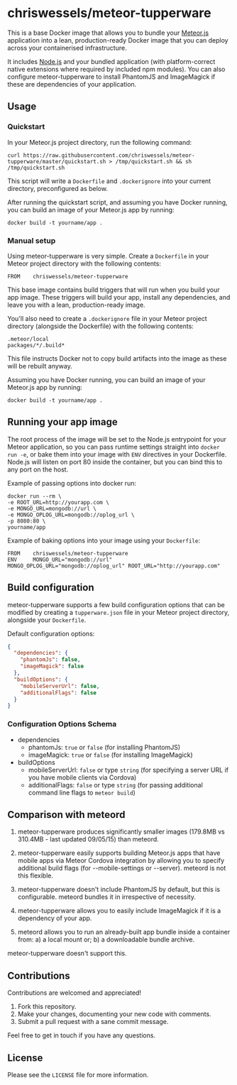 # chriswessels/meteor-tupperware

This is a base Docker image that allows you to bundle your [Meteor.js](https://www.meteor.com) application into a lean, production-ready Docker image that you can deploy across your containerised infrastructure.

It includes [Node.js](https://nodejs.org/) and your bundled application (with platform-correct native extensions where required by included npm modules). You can also configure meteor-tupperware to install PhantomJS and ImageMagick if these are dependencies of your application.

## Usage

### Quickstart

In your Meteor.js project directory, run the following command:

    curl https://raw.githubusercontent.com/chriswessels/meteor-tupperware/master/quickstart.sh > /tmp/quickstart.sh && sh /tmp/quickstart.sh

This script will write a `Dockerfile` and `.dockerignore` into your current directory, preconfigured as below.

After running the quickstart script, and assuming you have Docker running, you can build an image of your Meteor.js app by running:

    docker build -t yourname/app .

### Manual setup

Using meteor-tupperware is very simple. Create a `Dockerfile` in your Meteor project directory with the following contents:

    FROM    chriswessels/meteor-tupperware

This base image contains build triggers that will run when you build your app image. These triggers will build your app, install any dependencies, and leave you with a lean, production-ready image.

You'll also need to create a `.dockerignore` file in your Meteor project directory (alongside the Dockerfile) with the following contents:

    .meteor/local
    packages/*/.build*

This file instructs Docker not to copy build artifacts into the image as these will be rebuilt anyway.

Assuming you have Docker running, you can build an image of your Meteor.js app by running:

    docker build -t yourname/app .

## Running your app image

The root process of the image will be set to the Node.js entrypoint for your Meteor application, so you can pass runtime settings straight into `docker run -e`, or bake them into your image with `ENV` directives in your Dockerfile. Node.js will listen on port 80 inside the container, but you can bind this to any port on the host.

Example of passing options into docker run:

    docker run --rm \
    -e ROOT_URL=http://yourapp.com \
    -e MONGO_URL=mongodb://url \
    -e MONGO_OPLOG_URL=mongodb://oplog_url \
    -p 8080:80 \
    yourname/app

Example of baking options into your image using your `Dockerfile`:

    FROM    chriswessels/meteor-tupperware
    ENV     MONGO_URL="mongodb://url" MONGO_OPLOG_URL="mongodb://oplog_url" ROOT_URL="http://yourapp.com"

## Build configuration

meteor-tupperware supports a few build configuration options that can be modified by creating a `tupperware.json` file in your Meteor project directory, alongside your `Dockerfile`.

Default configuration options:

```json
{
  "dependencies": {
    "phantomJs": false,
    "imageMagick": false
  },
  "buildOptions": {
    "mobileServerUrl": false,
    "additionalFlags": false
  }
}
```

### Configuration Options Schema

- dependencies
  - phantomJs: `true` or `false` (for installing PhantomJS)
  - imageMagick: `true` or `false` (for installing ImageMagick)
- buildOptions
  - mobileServerUrl: `false` or type `string` (for specifying a server URL if you have mobile clients via Cordova)
  - additionalFlags: `false` or type `string` (for passing additional command line flags to `meteor build`)

## Comparison with meteord

1. meteor-tupperware produces significantly smaller images (179.8MB vs 310.4MB - last updated 09/05/15) than meteord.

1. meteor-tupperware easily supports building Meteor.js apps that have mobile apps via Meteor Cordova integration by allowing you to specify additional build flags (for --mobile-settings or --server). meteord is not this flexible.

1. meteor-tupperware doesn't include PhantomJS by default, but this is configurable. meteord bundles it in irrespective of necessity.

1. meteor-tupperware allows you to easily include ImageMagick if it is a dependency of your app.

1. meteord allows you to run an already-built app bundle inside a container from: a) a local mount or; b) a downloadable bundle archive.

meteor-tupperware doesn't support this.

## Contributions

Contributions are welcomed and appreciated!

1. Fork this repository.
1. Make your changes, documenting your new code with comments.
1. Submit a pull request with a sane commit message.

Feel free to get in touch if you have any questions.

## License

Please see the `LICENSE` file for more information.
